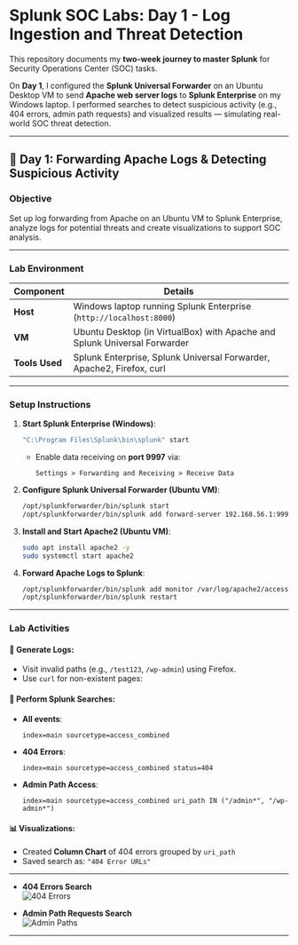 #  Splunk SOC Labs: Day 1 - Log Ingestion and Threat Detection


This repository documents my **two-week journey to master Splunk** for Security Operations Center (SOC) tasks.

On **Day 1**, I configured the **Splunk Universal Forwarder** on an Ubuntu Desktop VM to send **Apache web server logs** to **Splunk Enterprise** on my Windows laptop. I performed searches to detect suspicious activity (e.g., 404 errors, admin path requests) and visualized results — simulating real-world SOC threat detection.

---

## 🔧 Day 1: Forwarding Apache Logs & Detecting Suspicious Activity

###  Objective

Set up log forwarding from Apache on an Ubuntu VM to Splunk Enterprise, analyze logs for potential threats and create visualizations to support SOC analysis.

---

###  Lab Environment

| Component        | Details                                               |
|------------------|--------------------------------------------------------|
| **Host**         | Windows laptop running Splunk Enterprise (`http://localhost:8000`) |
| **VM**           | Ubuntu Desktop (in VirtualBox) with Apache and Splunk Universal Forwarder |
| **Tools Used**   | Splunk Enterprise, Splunk Universal Forwarder, Apache2, Firefox, curl |

---

###  Setup Instructions

1. **Start Splunk Enterprise (Windows)**:
    ```bash
    "C:\Program Files\Splunk\bin\splunk" start
    ```
    - Enable data receiving on **port 9997** via:
      ```
      Settings > Forwarding and Receiving > Receive Data
      ```

2. **Configure Splunk Universal Forwarder (Ubuntu VM)**:
    ```bash
    /opt/splunkforwarder/bin/splunk start
    /opt/splunkforwarder/bin/splunk add forward-server 192.168.56.1:9997 -auth admin:<password>
    ```

3. **Install and Start Apache2 (Ubuntu VM)**:
    ```bash
    sudo apt install apache2 -y
    sudo systemctl start apache2
    ```
  

4. **Forward Apache Logs to Splunk**:
    ```bash
    /opt/splunkforwarder/bin/splunk add monitor /var/log/apache2/access.log -sourcetype access_combined -index main
    /opt/splunkforwarder/bin/splunk restart
    ```

---

###  Lab Activities

#### 🔹 Generate Logs:
- Visit invalid paths (e.g., `/test123`, `/wp-admin`) using Firefox.
- Use `curl` for non-existent pages:

#### 🔹 Perform Splunk Searches:

- **All events**:
    ```spl
    index=main sourcetype=access_combined
    ```

- **404 Errors**:
    ```spl
    index=main sourcetype=access_combined status=404
    ```

- **Admin Path Access**:
    ```spl
    index=main sourcetype=access_combined uri_path IN ("/admin*", "/wp-admin*")
    ```

#### 📊 Visualizations:
- Created **Column Chart** of 404 errors grouped by `uri_path`
- Saved search as: `"404 Error URLs"`

---


- **404 Errors Search**  
  ![404 Errors](screenshots/day1_404_errors.png)

- **Admin Path Requests Search**  
  ![Admin Paths](screenshots/day1_admin_paths.png)



---


